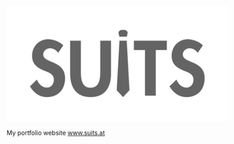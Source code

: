 ![alt tag](https://github.com/suits-at/suits_at/blob/master/builds/production/images/suits_logo.png)

My portfolio website www.suits.at
